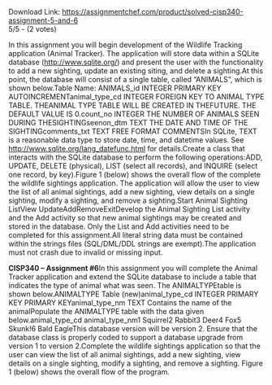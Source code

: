 Download Link: https://assignmentchef.com/product/solved-cisp340-assignment-5-and-6
<br>
5/5 - (2 votes)

In this assignment you will begin development of the Wildlife Tracking application (Animal Tracker). The application will store data within a SQLite database (<a href="https://www.sqlite.org/" target="_blank" rel="nofollow noopener">http://www.sqlite.org/</a>) and present the user with the functionality to add a new sighting, update an existing siting, and delete a sighting.At this point, the database will consist of a single table, called “ANIMALS”, which is shown below.Table Name: ANIMALS_id INTEGER PRIMARY KEY AUTOINCREMENTanimal_type_cd INTEGER FOREIGN KEY TO ANIMAL TYPE TABLE. THEANIMAL TYPE TABLE WILL BE CREATED IN THEFUTURE. THE DEFAULT VALUE IS 0.count_no INTEGER THE NUMBER OF ANIMALS SEEN DURING THESIGHTINGseenon_dtm TEXT THE DATE AND TIME OF THE SIGHTINGcomments_txt TEXT FREE FORMAT COMMENTSIn SQLite, TEXT is a reasonable data type to store date, time, and datetime values. See <a href="https://www.sqlite.org/lang_datefunc.html" target="_blank" rel="nofollow noopener">http://www.sqlite.org/lang_datefunc.html</a> for details.Create a class that interacts with the SQLite database to perform the following operations:ADD, UPDATE, DELETE (physical), LIST (select all records), and INQUIRE (select one record, by key).Figure 1 (below) shows the overall flow of the complete the wildlife sightings application. The application will allow the user to view the list of all animal sightings, add a new sighting, view details on a single sighting, modify a sighting, and remove a sighting.Start Animal Sighting ListView UpdateAddRemoveExitDevelop the Animal Sighting List activity and the Add activity so that new animal sightings may be created and stored in the database. Only the List and Add activities need to be completed for this assignment.All literal string data must be contained within the strings files (SQL/DML/DDL strings are exempt).The application must not crash due to invalid or missing input.



<strong>CISP340 – Assignment #6</strong>In this assignment you will complete the Animal Tracker application and extend the SQLite database to include a table that indicates the type of animal what was seen. The ANIMALTYPEtable is shown below.ANIMALTYPE Table (new)animal_type_cd INTEGER PRIMARY KEY PRIMARY KEYanimal_type_nm TEXT Contains the name of the animalPopulate the ANIMALTYPE table with the data given below.animal_type_cd animal_type_nm1 Squirrel2 Rabbit3 Deer4 Fox5 Skunk!6 Bald EagleThis database version will be version 2. Ensure that the database class is properly coded to support a database upgrade from version 1 to version 2.Complete the wildlife sightings application so that the user can view the list of all animal sightings, add a new sighting, view details on a single sighting, modify a sighting, and remove a sighting. Figure 1 (below) shows the overall flow of the program.